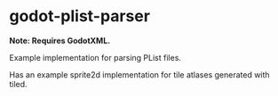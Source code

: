 # godot-plist-parser
<b>Note: Requires GodotXML.</b>

Example implementation for parsing PList files.

Has an example sprite2d implementation for tile atlases generated with tiled.
